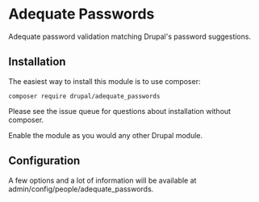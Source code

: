 Adequate Passwords
==================

Adequate password validation matching Drupal's password suggestions.

Installation
------------

The easiest way to install this module is to use composer:
  
    composer require drupal/adequate_passwords

Please see the issue queue for questions about installation without composer.

Enable the module as you would any other Drupal module.

Configuration
-------------

A few options and a lot of information will be available at admin/config/people/adequate_passwords.
